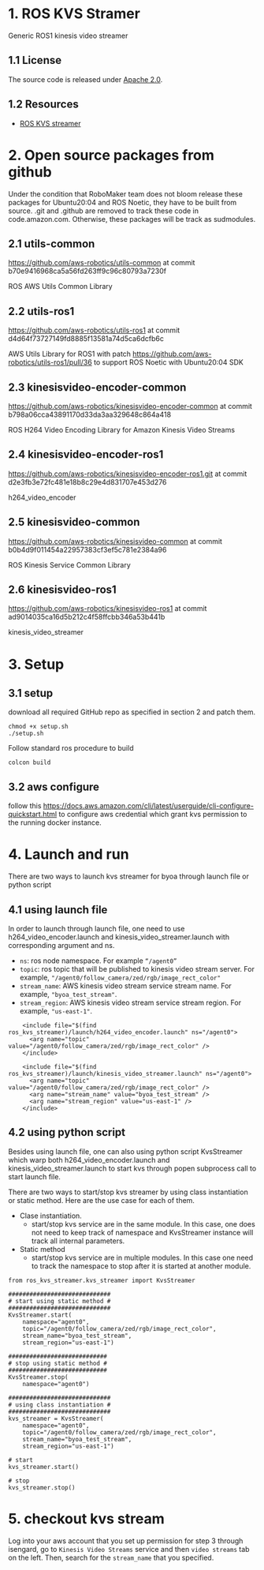 # 1. ROS KVS Stramer

Generic ROS1 kinesis video streamer

## 1.1 License

The source code is released under [Apache 2.0](https://aws.amazon.com/apache-2-0/).

## 1.2 Resources
* [ROS KVS streamer](https://github.com/aws-deepracer/ros-kvs-streamer)

# 2. Open source packages from github

Under the condition that RoboMaker team does not bloom release these packages for Ubuntu20:04 and ROS Noetic, they have to be built from source.
.git and .github are removed to track these code in code.amazon.com. Otherwise, these packages will be track as sudmodules.

## 2.1 utils-common

https://github.com/aws-robotics/utils-common at commit b70e9416968ca5a56fd263ff9c96c80793a7230f

ROS AWS Utils Common Library

## 2.2 utils-ros1

https://github.com/aws-robotics/utils-ros1 at commit d4d64f73727149fd8885f13581a74d5ca6dcfb6c

AWS Utils Library for ROS1 with patch https://github.com/aws-robotics/utils-ros1/pull/36 to support ROS Noetic with Ubuntu20:04 SDK

## 2.3 kinesisvideo-encoder-common

https://github.com/aws-robotics/kinesisvideo-encoder-common at commit b798a06cca43891170d33da3aa329648c864a418

ROS H264 Video Encoding Library for Amazon Kinesis Video Streams

## 2.4 kinesisvideo-encoder-ros1

https://github.com/aws-robotics/kinesisvideo-encoder-ros1.git at commit d2e3fb3e72fc481e18b8c29e4d831707e453d276

h264_video_encoder

## 2.5 kinesisvideo-common

https://github.com/aws-robotics/kinesisvideo-common at commit b0b4d9f011454a22957383cf3ef5c781e2384a96

ROS Kinesis Service Common Library

## 2.6 kinesisvideo-ros1

https://github.com/aws-robotics/kinesisvideo-ros1 at commit ad9014035ca16d5b212c4f58ffcbb346a53b441b

kinesis_video_streamer

# 3. Setup

## 3.1 setup
download all required GitHub repo as specified in section 2 and patch them.
```
chmod +x setup.sh
./setup.sh
```

Follow standard ros procedure to build
```
colcon build
```

## 3.2 aws configure
follow this https://docs.aws.amazon.com/cli/latest/userguide/cli-configure-quickstart.html to configure aws credential
which grant kvs permission to the running docker instance.

# 4. Launch and run
There are two ways to launch kvs streamer for byoa through launch file or python script

## 4.1 using launch file
In order to launch through launch file, one need to use h264_video_encoder.launch and kinesis_video_streamer.launch with corresponding argument and ns.

* `ns`: ros node namespace. For example `“/agent0”`
* `topic`: ros topic that will be published to kinesis video stream server. For example, `"/agent0/follow_camera/zed/rgb/image_rect_color"`
* `stream_name`: AWS kinesis video stream service stream name. For example, `"byoa_test_stream"`.
* `stream_region`: AWS kinesis video stream service stream region. For example, `"us-east-1"`.

```
    <include file="$(find ros_kvs_streamer)/launch/h264_video_encoder.launch" ns="/agent0">
      <arg name="topic" value="/agent0/follow_camera/zed/rgb/image_rect_color" />
    </include>

    <include file="$(find ros_kvs_streamer)/launch/kinesis_video_streamer.launch" ns="/agent0">
      <arg name="topic" value="/agent0/follow_camera/zed/rgb/image_rect_color" />
      <arg name="stream_name" value="byoa_test_stream" />
      <arg name="stream_region" value="us-east-1" />
    </include>
```

## 4.2 using python script
Besides using launch file, one can also using python script KvsStreamer which warp both h264_video_encoder.launch and kinesis_video_streamer.launch to start kvs through popen subprocess call to start launch file.

There are two ways to start/stop kvs streamer by using class instantiation or static method. Here are the use case for each of them.

* Clase instantiation.
    * start/stop kvs service are in the same module. In this case, one does not need to keep track of namespace and KvsStreamer instance will track all internal parameters.
* Static method
    * start/stop kvs service are in multiple modules. In this case one need to track the namespace to stop after it is started at another module.

```
from ros_kvs_streamer.kvs_streamer import KvsStreamer

#############################
# start using static method #
#############################
KvsStreamer.start(
    namespace="agent0",
    topic="/agent0/follow_camera/zed/rgb/image_rect_color",
    stream_name="byoa_test_stream",
    stream_region="us-east-1")

############################
# stop using static method #
############################
KvsStreamer.stop(
    namespace="agent0") 

#############################
# using class instantiation #
#############################
kvs_streamer = KvsStreamer(
    namespace="agent0",
    topic="/agent0/follow_camera/zed/rgb/image_rect_color",
    stream_name="byoa_test_stream",
    stream_region="us-east-1")
    
# start
kvs_streamer.start()

# stop
kvs_streamer.stop()
```

# 5. checkout kvs stream
Log into your aws account that you set up permission for step 3 through isengard, go to `Kinesis Video Streams` service and then `video streams` tab on the left. Then, search for the `stream_name` that you specified.
